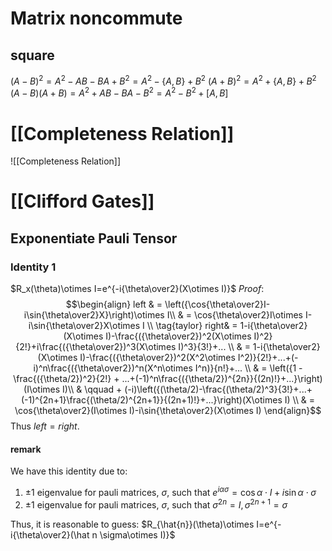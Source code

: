 # Matrix noncommute
## square
$(A-B)^2=A^2-AB-BA+B^2=A^2-\{A,B\}+B^2$
$(A+B)^2=A^2+\{A,B\}+B^2$
$(A-B)(A+B)=A^2+AB-BA-B^2=A^2-B^2+[A,B]$

# [[Completeness Relation]]
![[Completeness Relation]]

# [[Clifford Gates]]
## Exponentiate Pauli Tensor
### Identity 1
$R_x(\theta)\otimes I=e^{-i{\theta\over2}(X\otimes I)}$
_Proof_:
$$\begin{align}
left & = \left({\cos{\theta\over2}I-i\sin{\theta\over2}X}\right)\otimes I\\
     & = \cos{\theta\over2}I\otimes I-i\sin{\theta\over2}X\otimes I \\
\tag{taylor} right& = 1-i{\theta\over2}(X\otimes I)-\frac{({\theta\over2})^2(X\otimes I)^2}{2!}+i\frac{({\theta\over2})^3(X\otimes I)^3}{3!}+... \\
     & =  1-i{\theta\over2}(X\otimes I)-\frac{({\theta\over2})^2(X^2\otimes I^2)}{2!}+...+(-i)^n\frac{({\theta\over2})^n(X^n\otimes I^n)}{n!}+... \\
	 & = \left({1 - \frac{({\theta/2})^2}{2!} + ...+(-1)^n\frac{({\theta/2})^{2n}}{(2n)!}+...}\right)(I\otimes I)\\
	 & \qquad + (-i)\left({(\theta/2)-\frac{(\theta/2)^3}{3!}+...+(-1)^{2n+1}\frac{(\theta/2)^{2n+1}}{(2n+1)!}+...}\right)(X\otimes I) \\
	 & = \cos{\theta\over2}(I\otimes I)-i\sin{\theta\over2}(X\otimes I)
\end{align}$$
Thus $left=right$.
#### remark
We have this identity due to:
1. $\pm1$ eigenvalue for pauli matrices, $\sigma$, such that $e^{i\alpha\sigma}=\cos{\alpha}\cdot I+i\sin{\alpha}\cdot\sigma$
2. $\pm1$ eigenvalue for pauli matrices, $\sigma$, such that $\sigma^{2n}=I, \sigma^{2n+1}=\sigma$

Thus, it is reasonable to guess: $R_{\hat{n}}(\theta)\otimes I=e^{-i{\theta\over2}(\hat n \sigma\otimes I)}$